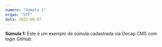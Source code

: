 ```yaml
---
numero: "Súmula 1"
orgao: "STF"
data: 2025-08-07
---
```


**Súmula 1:** Este é um exemplo de súmula cadastrada via Decap CMS com login GitHub.
